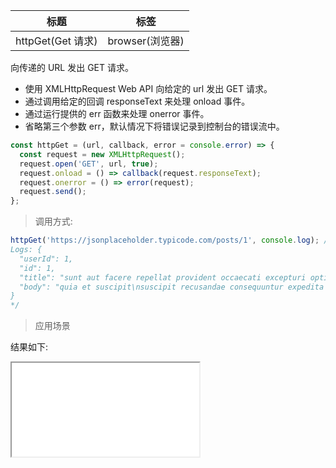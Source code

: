 | 标题              | 标签            |
| ----------------- | --------------- |
| httpGet(Get 请求) | browser(浏览器) |

向传递的 URL 发出 GET 请求。

- 使用 XMLHttpRequest Web API 向给定的 url 发出 GET 请求。
- 通过调用给定的回调 responseText 来处理 onload 事件。
- 通过运行提供的 err 函数来处理 onerror 事件。
- 省略第三个参数 err，默认情况下将错误记录到控制台的错误流中。

```js
const httpGet = (url, callback, error = console.error) => {
  const request = new XMLHttpRequest();
  request.open('GET', url, true);
  request.onload = () => callback(request.responseText);
  request.onerror = () => error(request);
  request.send();
};
```

> 调用方式:

```js
httpGet('https://jsonplaceholder.typicode.com/posts/1', console.log); /*
Logs: {
  "userId": 1,
  "id": 1,
  "title": "sunt aut facere repellat provident occaecati excepturi optio reprehenderit",
  "body": "quia et suscipit\nsuscipit recusandae consequuntur expedita et cum\nreprehenderit molestiae ut ut quas totam\nnostrum rerum est autem sunt rem eveniet architecto"
}
*/
```

> 应用场景

<div class="code-editor" data-url="codes/javascript/html/httpGet.html" data-language="html"></div>

结果如下:

<iframe src="codes/javascript/html/httpGet.html"></iframe>
